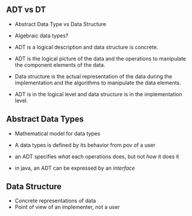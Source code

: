## ADT vs DT

- Abstract Data Type vs Data Structure
- Algebraic data types?

- ADT is a logical description and data structure is concrete.

- ADT is the logical picture of the data and the operations to manipulate the
  component elements of the data.
- Data structure is the actual representation of the data during the implementation
  and the algorithms to manipulate the data elements.

- ADT is in the logical level and data structure is in the implementation level.

## Abstract Data Types

- Mathematical model for data types
- A data types is defined by its behavior from pov of a user

- an ADT specifies *what* each operations does, but not *how* it does it

- in java, an ADT can be expressed by an *interface*

## Data Structure

- Concrete representations of data
- Point of view of an implementer, not a user
